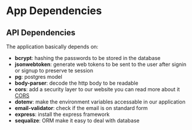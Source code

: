 # App Dependencies

## API Dependencies

The application basically depends on:

- **bcrypt**: hashing the passwords to be stored in the database
- **jsonwebtoken**: generate web tokens to be sent to the user after signin or signup to preserve te session
- **pg**: postgres model
- **body-parser**: decode the http body to be readable
- **cors**: add a security layer to our website you can read more about it [CORS](https://developer.mozilla.org/en-US/docs/Web/HTTP/CORS)
- **dotenv**: make the environment variables accessable in our application
- **email-validator**: check if the email is on standard form
- **express**: install the express framework
- **sequalize**: ORM make it easy to deal with database
